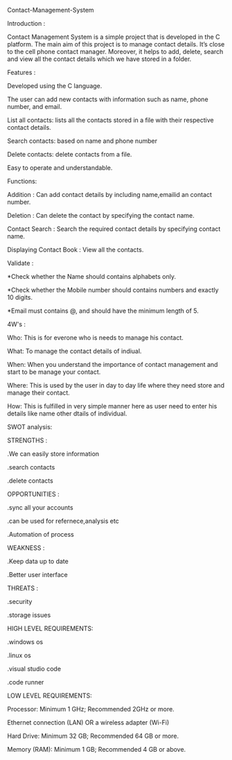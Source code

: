 Contact-Management-System

Introduction :

Contact Management System is a simple project that is developed in the C platform. The main aim of this project is to manage contact details. It’s close to the cell phone contact manager. Moreover, it helps to add, delete, search and view all the contact details which we have stored in a folder.

Features :

Developed using the C language.

The user can add new contacts with information such as name, phone number, and email.

List all contacts: lists all the contacts stored in a file with their respective contact details.

Search contacts: based on name and phone number

Delete contacts: delete contacts from a file.

Easy to operate and understandable.

Functions:

Addition : Can add contact details by including name,emailid an contact number.

Deletion : Can delete the contact by specifying the contact name.

Contact Search : Search the required contact details by specifying contact name.

Displaying Contact Book : View all the contacts.

Validate :

*Check whether the Name should contains alphabets only.

*Check whether the Mobile number should contains numbers and exactly 10 digits.

*Email must contains @, and should have the minimum length of 5.

4W's :

Who: This is for everone who is needs to manage his contact.

What: To manage the contact details of indiual.

When: When you understand the importance of contact management and start to be manage your contact.

Where: This is used by the user in day to day life where they need store and manage their contact.

How: This is fulfilled in very simple manner here as user need to enter his details like name other dtails of individual.

SWOT analysis:

STRENGTHS :

.We can easily store information

.search contacts

.delete contacts

OPPORTUNITIES :

.sync all your accounts

.can be used for refernece,analysis etc

.Automation of process

WEAKNESS :

.Keep data up to date

.Better user interface

THREATS :

.security

.storage issues

HIGH LEVEL REQUIREMENTS:

.windows os

.linux os

.visual studio code

.code runner

LOW LEVEL REQUIREMENTS:

Processor: Minimum 1 GHz; Recommended 2GHz or more.

Ethernet connection (LAN) OR a wireless adapter (Wi-Fi)

Hard Drive: Minimum 32 GB; Recommended 64 GB or more.

Memory (RAM): Minimum 1 GB; Recommended 4 GB or above.
